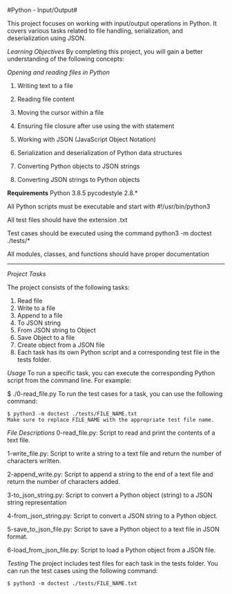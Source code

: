 #Python - Input/Output#

This project focuses on working with input/output operations in Python. 
It covers various tasks related to file handling, serialization, and deserialization using JSON.

*Learning Objectives*
By completing this project, you will gain a better understanding of the following concepts:

*Opening and reading files in Python*

1. Writing text to a file

2. Reading file content

3. Moving the cursor within a file

4. Ensuring file closure after use using the with statement

5. Working with JSON (JavaScript Object Notation)

6. Serialization and deserialization of Python data structures

7. Converting Python objects to JSON strings

8. Converting JSON strings to Python objects


**Requirements**
Python 3.8.5
pycodestyle 2.8.*

All Python scripts must be executable and start with #!/usr/bin/python3

All test files should have the extension .txt

Test cases should be executed using the command python3 -m doctest ./tests/*

All modules, classes, and functions should have proper documentation
***
*Project Tasks*

The project consists of the following tasks:

1. Read file
2. Write to a file
3. Append to a file
4. To JSON string
6. From JSON string to Object
7. Save Object to a file
8. Create object from a JSON file
9. Each task has its own Python script and a corresponding test file in the tests folder.

*Usage*
To run a specific task, you can execute the corresponding Python script from the command line. For example:


$ ./0-read_file.py
To run the test cases for a task, you can use the following command:

```shell
$ python3 -m doctest ./tests/FILE_NAME.txt
Make sure to replace FILE_NAME with the appropriate test file name.
```

*File Descriptions*
0-read_file.py: Script to read and print the contents of a text file.

1-write_file.py: Script to write a string to a text file and return the number of characters written.

2-append_write.py: Script to append a string to the end of a text file and return the number of characters added.

3-to_json_string.py: Script to convert a Python object (string) to a JSON string representation

4-from_json_string.py: Script to convert a JSON string to a Python object.

5-save_to_json_file.py: Script to save a Python object to a text file in JSON format.

6-load_from_json_file.py: Script to load a Python object from a JSON file.

*Testing*
The project includes test files for each task in the tests folder. You can run the test cases using the following command:

```shell
$ python3 -m doctest ./tests/FILE_NAME.txt
```
